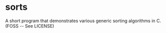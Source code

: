 # sorts
A short program that demonstrates various generic sorting algorithms in C. (FOSS -- See LICENSE)
